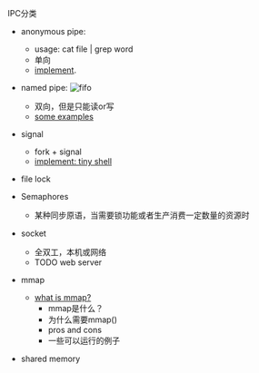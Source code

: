IPC分类

- anonymous pipe: 
    - usage: cat file | grep word
    - 单向
    - [implement](https://github.com/shaorui0/tiny_shell/blob/master/pipe_demo.c).
- named pipe: 
    ![fifo]()
    - 双向，但是只能读or写
    - [some examples](http://beej.us/guide/bgipc/html/multi/fifos.html#fifonew)
- signal
    - fork + signal
    - [implement: tiny shell](https://github.com/shaorui0/tiny_shell)
- file lock
- Semaphores
    - 某种同步原语，当需要锁功能或者生产消费一定数量的资源时
- socket
    - 全双工，本机或网络
    - TODO web server
- mmap
    - [what is mmap?](https://github.com/shaorui0/fundamental_knowledge/tree/main/operator_system/memory/mmap)
        - mmap是什么？
        - 为什么需要mmap()
        - pros and cons
        - 一些可以运行的例子

- shared memory
